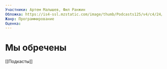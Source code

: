 ```yaml
---
Участники: Артем Малышев, Фил Ранжин
Обложка: https://is4-ssl.mzstatic.com/image/thumb/Podcasts125/v4/c4/24/5a/c4245a82-3bfc-84ef-f7d5-e6e365f03c8d/mza_15350528909161896218.jpg/600x600bb.jpg
Жанр: Программирование
Оценка: 
---
```

# Мы обречены

[[Подкасты]]